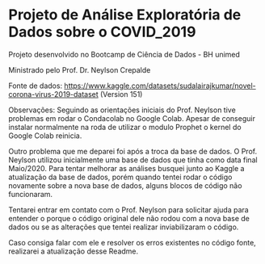 # Projeto de Análise Exploratória de Dados sobre o COVID_2019

Projeto desenvolvido no Bootcamp de Ciência de Dados - BH unimed

Ministrado pelo Prof. Dr. Neylson Crepalde

Fonte de dados: 
https://www.kaggle.com/datasets/sudalairajkumar/novel-corona-virus-2019-dataset (Version 151)

Observações:
Seguindo as orientações iniciais do Prof. Neylson tive problemas em rodar o Condacolab no Google Colab.
Apesar de conseguir instalar normalmente na roda de utilizar o modulo Prophet o kernel do Google Colab reinicia.

Outro problema que me deparei foi após a troca da base de dados.
O Prof. Neylson utilizou inicialmente uma base de dados que tinha como data final Maio/2020.
Para tentar melhorar as análises busquei junto ao Kaggle a atualização da base de dados, porém quando tentei rodar o código novamente sobre a nova base de dados, alguns blocos de código não funcionaram.

Tentarei entrar em contato com o Prof. Neylson para solicitar ajuda para entender o porque o código original dele não rodou com a nova base de dados ou se as alterações que tentei realizar inviabilizaram o código.

Caso consiga falar com ele e resolver os erros existentes no código fonte, realizarei a atualização desse Readme.
